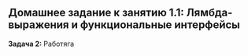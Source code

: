 ## Домашнее задание к занятию 1.1: Лямбда-выражения и функциональные интерфейсы
**Задача 2:** Работяга
